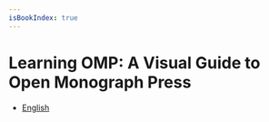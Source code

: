 ```yaml
---
isBookIndex: true
---
```


# Learning OMP: A Visual Guide to Open Monograph Press

* [English](./en)
